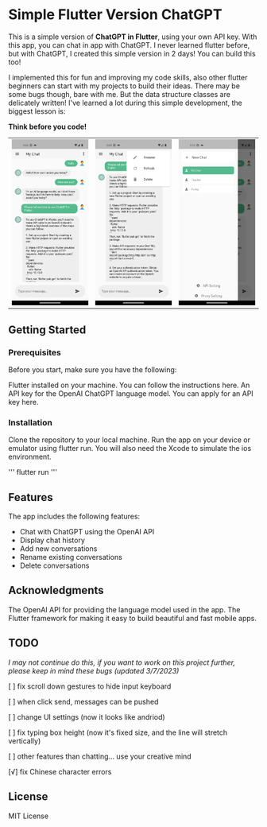 # Simple Flutter Version ChatGPT 

This is a simple version of **ChatGPT in Flutter**, using your own API key. With this app, you can chat in app with ChatGPT. I never learned flutter before, but with ChatGPT, I created this simple version in 2 days! You can build this too!

I implemented this for fun and improving my code skills, also other flutter beginners can start with my projects to build their ideas. There may be some bugs though, bare with me. But the data structure classes are delicately written! I've learned a lot during this simple development, the biggest lesson is:

**Think before you code!**


|  |  |  |
| - | - | - |
| ![img](images/Screenshot1.png) | ![img](images/Screenshot2.png) | ![img](images/Screenshot3.png) |


## Getting Started
### Prerequisites
Before you start, make sure you have the following:

Flutter installed on your machine. You can follow the instructions here.
An API key for the OpenAI ChatGPT language model. You can apply for an API key here.
### Installation
Clone the repository to your local machine.
Run the app on your device or emulator using flutter run.
You will also need the Xcode to simulate the ios environment.

'''
flutter run
'''

## Features
The app includes the following features:

- Chat with ChatGPT using the OpenAI API
- Display chat history
- Add new conversations
- Rename existing conversations
- Delete conversations


## Acknowledgments
The OpenAI API for providing the language model used in the app.
The Flutter framework for making it easy to build beautiful and fast mobile apps.


## TODO 
 
 *I may not continue do this, if you want to work on this project further, please keep in mind these bugs (updated 3/7/2023)*

[ ] fix scroll down gestures to hide input keyboard

[ ] when click send, messages can be pushed

[ ] change UI settings (now it looks like andriod)

[ ] fix typing box height (now it's fixed size, and the line will stretch vertically)

[ ] other features than chatting... use your creative mind

[√] fix Chinese character errors 


## License
MIT License
